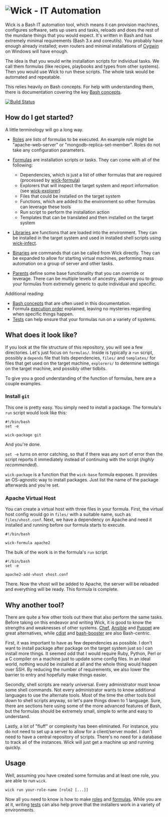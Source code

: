 ![Wick](doc/wick-logo.jpg) - IT Automation
===============================================

Wick is a Bash IT automation tool, which means it can provision machines, configures software, sets up users and tasks, reloads and does the rest of the mundane things that you would expect.  It's written in Bash and has extremely minimal requirements (Bash 3.x and coreutils).  You probably have enough already installed; even routers and minimal installations of [Cygwin] on Windows will have enough.

The idea is that you would write installation scripts for individual tasks.  We call them formulas (like recipes, playbooks and types from other systems).  Then you would use Wick to run these scripts.  The whole task would be automated and repeatable.

This relies heavily on Bash concepts.  For help with understanding them, there is documentation covering the key [Bash concepts].

[![Build Status](https://travis-ci.org/tests-always-included/wick.svg?branch=master)](https://travis-ci.org/tests-always-included/wick)

How do I get started?
---------------------

A little terminology will go a long way.

* [Roles] are lists of formulas to be executed.  An example role might be "apache-web-server" or "mongodb-replica-set-member".  Roles do not take any configuration parameters.

* [Formulas] are installation scripts or tasks.  They can come with all of the following:
    * Dependencies, which is just a list of other formulas that are required (processed by [wick-formula])
    * Explorers that will inspect the target system and report information (see [wick-explorer])
    * Files that could be installed on the target system
    * Functions, which are added to the environment so other formulas can leverage these tools
    * Run script to perform the installation action
    * Templates that can be translated and then installed on the target system

* [Libraries] are functions that are loaded into the environment.  They can be installed in the target system and used in installed shell scripts using [wick-infect].

* [Binaries] are commands that can be called from Wick directly.  They can be expanded to allow for starting virtual machines, performing mass automation on a group of server and other tasks.

* [Parents] define some base functionality that you can override or leverage.  There can be multiple levels of ancestry, allowing you to group your formulas from extremely generic to quite individual and specific.

Additional reading:

* [Bash concepts] that are often used in this documentation.
* Formula [execution order] explained, leaving no mysteries regarding when specific things happen.
* [Tests] can help ensure that your formulas run on a variety of systems.


What does it look like?
-----------------------

If you look at the file structure of this repository, you will see a few directories.  Let's just focus on `formulas/`.  Inside is typically a `run` script, possibly a `depends` file that lists dependencies, `files/` and `templates/` for files that get used on the target machine, `explorers/` to determine settings on the target machine, and possibly other tidbits.

To give you a good understanding of the function of formulas, here are a couple examples.


### Install `git`

This one is pretty easy.  You simply need to install a package.  The formula's `run` script would look like this:

    #!/bin/bash
    set -e

    wick-package git

And you're done.

`set -e` turns on error catching, so that if there was any sort of error then the script reports it immediately instead of continuing with the script (*highly recommended*).

`wick-package` is a function that the `wick-base` formula exposes.  It provides an OS-agnostic way to install packages.  Just list the name of the package afterwards and you're set.


### Apache Virtual Host

You can create a virtual host with three files in your formula.  First, the virtual host config would go in `files/` with a suitable name, such as `files/vhost.conf`.  Next, we have a dependency on Apache and need it installed and running before our formula starts to execute.

    #!/bin/bash

    wick-formula apache2

The bulk of the work is in the formula's `run` script.

    #!/bin/bash
    set -e

    apache2-add-vhost vhost.conf

There.  Now the vhost will be added to Apache, the server will be reloaded and everything will be ready.  This formula is complete.


Why another tool?
-----------------

There are quite a few other tools out there that also perform the same tasks.  Before taking on this endeavor and writing Wick, it is good to know the strengths and weaknesses of other systems.  [Chef], [Ansible] and [Puppet] are great alternatives, while [cdist] and [bash-booster] are also Bash-centric.

First, it was important to have as few dependencies as possible.  I don't want to install package after package on the target system just so I can install more things.  It seemed odd that I would require Ruby, Python, Perl or a C compiler on a machine just to update some config files.  In an ideal world, nothing would be installed at all and the whole thing would happen over SSH.  By reducing the number of requirements, we also lower the barrier to entry and hopefully make things easier.

Secondly, shell scripts are nearly universal.  Every administrator must know some shell commands.  Not every administrator wants to know additional languages to use the alternate tools.  Most of the time the other tools boil down to shell scripts anyway, so let's pare things down to 1 language.  Sure, there are sections here using some of the more advanced features of Bash, but the formulas should be extremely small, simple to write and easy to understand.

Lastly, a lot of "fluff" or complexity has been eliminated.  For instance, you do not need to set up a server to allow for a client/server model.  I don't need to have a central repository of scripts.  There's no need for a database to track all of the instances.  Wick will just get a machine up and running quickly.


Usage
-----

Well, assuming you have created some formulas and at least one role, you are able to run `wick`.

    wick run your-role-name [role2 [...]]

Now all you need to know is how to make [roles] and [formulas].  While you are at it, writing [tests] can also help prove that the installers work in a variety of environments.


[Ansible]: http://www.ansible.com/
[bash-booster]: http://www.bashbooster.net/
[Bash Concepts]: doc/bash-concepts.md
[Binaries]: bin/README.md
[cdist]: http://www.nico.schottelius.org/software/cdist/
[Chef]: https://www.chef.io/
[Cygwin]: https://www.cygwin.com/
[Execution Order]: doc/execution-order.md
[Libraries]: lib/README.md
[Formulas]: formulas/README.md
[Parents]: doc/parents.md
[Puppet]: http://puppetlabs.com/
[Roles]: roles/README.md
[Tests]: tests/README.md
[Travis CI]: http://travis-ci.org/tests-always-included/wick
[Travis-Image]: https://secure.travis-ci.rg/tests-always-included/wick.png
[wick-formula]: bin/README.md
[wick-explorer]: bin/README.md
[wick-infect]: formulas/wick-infect/README.md
